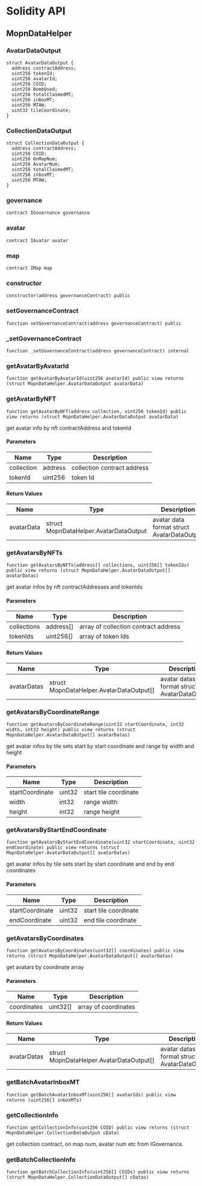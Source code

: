 # Solidity API

## MopnDataHelper

### AvatarDataOutput

```solidity
struct AvatarDataOutput {
  address contractAddress;
  uint256 tokenId;
  uint256 avatarId;
  uint256 COID;
  uint256 BombUsed;
  uint256 totalClaimedMT;
  uint256 inboxMT;
  uint256 MTAW;
  uint32 tileCoordinate;
}
```

### CollectionDataOutput

```solidity
struct CollectionDataOutput {
  address contractAddress;
  uint256 COID;
  uint256 OnMapNum;
  uint256 AvatarNum;
  uint256 totalClaimedMT;
  uint256 inboxMT;
  uint256 MTAW;
}
```

### governance

```solidity
contract IGovernance governance
```

### avatar

```solidity
contract IAvatar avatar
```

### map

```solidity
contract IMap map
```

### constructor

```solidity
constructor(address governanceContract) public
```

### setGovernanceContract

```solidity
function setGovernanceContract(address governanceContract) public
```

### _setGovernanceContract

```solidity
function _setGovernanceContract(address governanceContract) internal
```

### getAvatarByAvatarId

```solidity
function getAvatarByAvatarId(uint256 avatarId) public view returns (struct MopnDataHelper.AvatarDataOutput avatarData)
```

### getAvatarByNFT

```solidity
function getAvatarByNFT(address collection, uint256 tokenId) public view returns (struct MopnDataHelper.AvatarDataOutput avatarData)
```

get avatar info by nft contractAddress and tokenId

#### Parameters

| Name | Type | Description |
| ---- | ---- | ----------- |
| collection | address | collection contract address |
| tokenId | uint256 | token Id |

#### Return Values

| Name | Type | Description |
| ---- | ---- | ----------- |
| avatarData | struct MopnDataHelper.AvatarDataOutput | avatar data format struct AvatarDataOutput |

### getAvatarsByNFTs

```solidity
function getAvatarsByNFTs(address[] collections, uint256[] tokenIds) public view returns (struct MopnDataHelper.AvatarDataOutput[] avatarDatas)
```

get avatar infos by nft contractAddresses and tokenIds

#### Parameters

| Name | Type | Description |
| ---- | ---- | ----------- |
| collections | address[] | array of collection contract address |
| tokenIds | uint256[] | array of token Ids |

#### Return Values

| Name | Type | Description |
| ---- | ---- | ----------- |
| avatarDatas | struct MopnDataHelper.AvatarDataOutput[] | avatar datas format struct AvatarDataOutput |

### getAvatarsByCoordinateRange

```solidity
function getAvatarsByCoordinateRange(uint32 startCoordinate, int32 width, int32 height) public view returns (struct MopnDataHelper.AvatarDataOutput[] avatarDatas)
```

get avatar infos by tile sets start by start coordinate and range by width and height

#### Parameters

| Name | Type | Description |
| ---- | ---- | ----------- |
| startCoordinate | uint32 | start tile coordinate |
| width | int32 | range width |
| height | int32 | range height |

### getAvatarsByStartEndCoordinate

```solidity
function getAvatarsByStartEndCoordinate(uint32 startCoordinate, uint32 endCoordinate) public view returns (struct MopnDataHelper.AvatarDataOutput[] avatarDatas)
```

get avatar infos by tile sets start by start coordinate and end by end coordinates

#### Parameters

| Name | Type | Description |
| ---- | ---- | ----------- |
| startCoordinate | uint32 | start tile coordinate |
| endCoordinate | uint32 | end tile coordinate |

### getAvatarsByCoordinates

```solidity
function getAvatarsByCoordinates(uint32[] coordinates) public view returns (struct MopnDataHelper.AvatarDataOutput[] avatarDatas)
```

get avatars by coordinate array

#### Parameters

| Name | Type | Description |
| ---- | ---- | ----------- |
| coordinates | uint32[] | array of coordinates |

#### Return Values

| Name | Type | Description |
| ---- | ---- | ----------- |
| avatarDatas | struct MopnDataHelper.AvatarDataOutput[] | avatar datas format struct AvatarDataOutput |

### getBatchAvatarInboxMT

```solidity
function getBatchAvatarInboxMT(uint256[] avatarIds) public view returns (uint256[] inboxMTs)
```

### getCollectionInfo

```solidity
function getCollectionInfo(uint256 COID) public view returns (struct MopnDataHelper.CollectionDataOutput cData)
```

get collection contract, on map num, avatar num etc from IGovernance.

### getBatchCollectionInfo

```solidity
function getBatchCollectionInfo(uint256[] COIDs) public view returns (struct MopnDataHelper.CollectionDataOutput[] cDatas)
```

